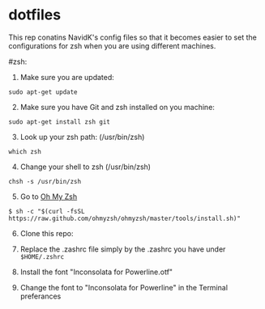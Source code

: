 # dotfiles
This rep conatins NavidK's config files so that it becomes easier to set the configurations for zsh when you are using different machines. 

#zsh:
1. Make sure you are updated: 
```
sudo apt-get update
```
2. Make sure you have Git and zsh installed on you machine:
```
sudo apt-get install zsh git
```
3. Look up your zsh path: (/usr/bin/zsh)
```
which zsh
```
4. Change your shell to zsh (/usr/bin/zsh)
```
chsh -s /usr/bin/zsh
``` 
5. Go to [Oh My Zsh](https://ohmyz.sh/)
```
$ sh -c "$(curl -fsSL https://raw.github.com/ohmyzsh/ohmyzsh/master/tools/install.sh)"
```

6. Clone this repo:

7. Replace the .zashrc file simply by the .zashrc you have under ```$HOME/.zshrc```

8. Install the font "Inconsolata for Powerline.otf"

9. Change the font to "Inconsolata for Powerline" in the Terminal preferances 


